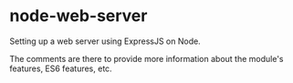 # node-web-server
Setting up a web server using ExpressJS on Node.

The comments are there to provide more information about the module's features, ES6 features, etc.
